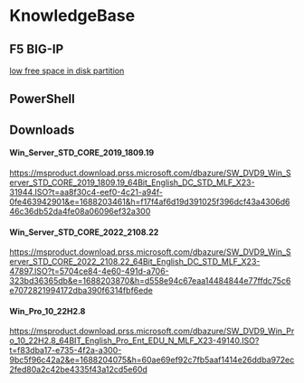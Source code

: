 # KnowledgeBase

## F5 BIG-IP

[low free space in disk partition](F5-BIG-IP/low-free-space-in-disk-partition.md)

## PowerShell

## Downloads
#### Win_Server_STD_CORE_2019_1809.19
https://msproduct.download.prss.microsoft.com/dbazure/SW_DVD9_Win_Server_STD_CORE_2019_1809.19_64Bit_English_DC_STD_MLF_X23-31944.ISO?t=aa8f30c4-eef0-4c21-a94f-0fe463942901&e=1688203461&h=f17f4af6d19d391025f396dcf43a4306d646c36db52da4fe08a06096ef32a300
#### Win_Server_STD_CORE_2022_2108.22
https://msproduct.download.prss.microsoft.com/dbazure/SW_DVD9_Win_Server_STD_CORE_2022_2108.22_64Bit_English_DC_STD_MLF_X23-47897.ISO?t=5704ce84-4e60-491d-a706-323bd36365db&e=1688203870&h=d558e94c67eaa14484844e77ffdc75c6e7072821994172dba390f6314fbf6ede
#### Win_Pro_10_22H2.8
https://msproduct.download.prss.microsoft.com/dbazure/SW_DVD9_Win_Pro_10_22H2.8_64BIT_English_Pro_Ent_EDU_N_MLF_X23-49140.ISO?t=f83dba17-e735-4f2a-a300-9bc5f96c42a2&e=1688204075&h=60ae69ef92c7fb5aaf1414e26ddba972ec2fed80a2c42be4335f43a12cd5e60d
